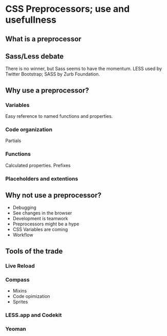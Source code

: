 # CSS Preprocessors; use and usefullness

## What is a preprocessor

## Sass/Less debate
There is no winner, but Sass seems to have the momentum. 
LESS used by Twitter Bootstrap; SASS by Zurb Foundation.

## Why use a preprocessor?

### Variables
Easy reference to named functions and properties.

### Code organization
Partials

### Functions
Calculated properties.
Prefixes

### Placeholders and extentions

## Why not use a preprocessor?

* Debugging
* See changes in the browser
* Development is teamwork
* Preprocessors might be a hype
* CSS Variables are coming
* Workflow

## Tools of the trade

### Live Reload

### Compass

* Mixins
* Code opimization
* Sprites

### LESS.app and Codekit

### Yeoman


